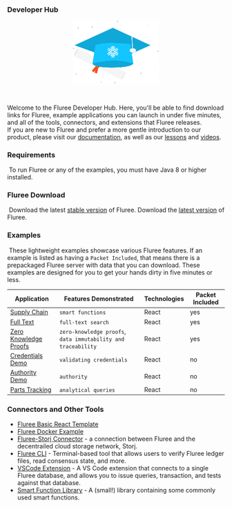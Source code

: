 ### Developer Hub

<p align="center">
<img src="fluree-university.png" alt="fluree-university" width="200"/>
</p>
​

Welcome to the Fluree Developer Hub. Here, you'll be able to find download links for Fluree, example applications you can launch in under five minutes, and all of the tools, connectors, and extensions that Fluree releases.  
​
If you are new to Fluree and prefer a more gentle introduction to our product, please visit our [documentation](https://docs.flur.ee/docs/getting-started), as well as our [lessons](https://docs.flur.ee/lesson) and [videos](https://docs.flur.ee/video). 
​
### Requirements
​
To run Fluree or any of the examples, you must have Java 8 or higher installed.
​
### Fluree Download
​
Download the latest [stable version](https://fluree-releases-public.s3.amazonaws.com/fluree-stable.zip#) of Fluree. 
Download the [latest version](https://fluree-releases-public.s3.amazonaws.com/fluree-latest.zip#) of Fluree. 
​
### Examples 
​
These lightweight examples showcase various Fluree features. If an example is listed as having a `Packet Included`, that means there is a prepackaged Fluree server with data that you can download. These examples are designed for you to get your hands dirty in five minutes or less. 

Application | Features Demonstrated | Technologies | Packet Included 
-- | -- | -- | --
[Supply Chain](https://github.com/fluree/example-supply-chain) | `smart functions` | React | yes
[Full Text](https://github.com/fluree/example-full-text-search) | `full-text search` | React | yes
[Zero Knowledge Proofs](https://github.com/fluree/example-zero-knowledge) | `zero-knowledge proofs`, `data immutability and traceability` | React | yes
[Credentials Demo](https://github.com/fluree/credentials-demo) | `validating credentials` | React | no
[Authority Demo](https://github.com/fluree/example-authority-delegation) | `authority` | React | no
[Parts Tracking](https://github.com/fluree/example-parts-tracking) | `analytical queries` | React | no

### Connectors and Other Tools

- [Fluree Basic React Template](https://github.com/fluree/basic-react-template)
- [Fluree Docker Example](https://github.com/fluree/fluree-docker-example)
- [Fluree-Storj Connector](https://github.com/fluree/storj-fluree) - a connection between Fluree and the decentrailed cloud storage network, Storj. 
- [Fluree CLI](https://github.com/fluree/fluree.cli) - Terminal-based tool that allows users to verify Fluree ledger files, read consensus state, and more.
- [VSCode Extension](https://github.com/fluree/vscode-fluree) - A VS Code extension that connects to a single Fluree database, and allows you to issue queries, transaction, and tests against that database. 
- [Smart Function Library](https://github.com/fluree/smart-function-library) - A (small!) library containing some commonly used smart functions.
